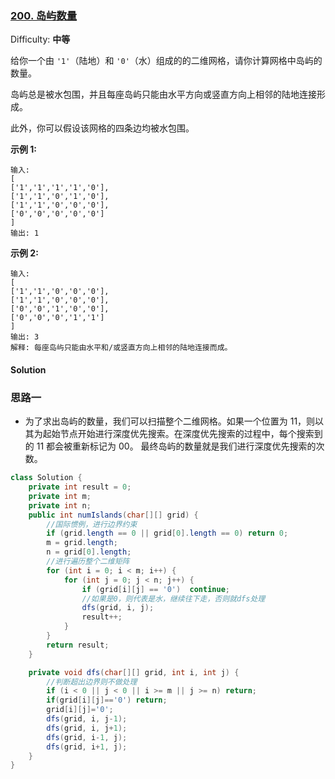 ### [200\. 岛屿数量](https://leetcode-cn.com/problems/number-of-islands/)

Difficulty: **中等**

给你一个由 `'1'`（陆地）和 `'0'`（水）组成的的二维网格，请你计算网格中岛屿的数量。

岛屿总是被水包围，并且每座岛屿只能由水平方向或竖直方向上相邻的陆地连接形成。

此外，你可以假设该网格的四条边均被水包围。

**示例 1:**

```
输入:
[
['1','1','1','1','0'],
['1','1','0','1','0'],
['1','1','0','0','0'],
['0','0','0','0','0']
]
输出: 1
```

**示例 2:**

```
输入:
[
['1','1','0','0','0'],
['1','1','0','0','0'],
['0','0','1','0','0'],
['0','0','0','1','1']
]
输出: 3
解释: 每座岛屿只能由水平和/或竖直方向上相邻的陆地连接而成。
```

#### Solution

### 思路一

* 为了求出岛屿的数量，我们可以扫描整个二维网格。如果一个位置为 11，则以其为起始节点开始进行深度优先搜索。在深度优先搜索的过程中，每个搜索到的 11 都会被重新标记为 00。
  最终岛屿的数量就是我们进行深度优先搜索的次数。


```java
class Solution {
    private int result = 0;
    private int m;
    private int n;
    public int numIslands(char[][] grid) {
        //国际惯例，进行边界约束
        if (grid.length == 0 || grid[0].length == 0) return 0;  
        m = grid.length;
        n = grid[0].length;             
        //进行遍历整个二维矩阵
        for (int i = 0; i < m; i++) {
            for (int j = 0; j < n; j++) {
                if (grid[i][j] == '0')  continue;              
                //如果是0，则代表是水，继续往下走，否则就dfs处理
                dfs(grid, i, j);
                result++;
            }
        }
        return result;
    }

    private void dfs(char[][] grid, int i, int j) {
        //判断超出边界则不做处理
        if (i < 0 || j < 0 || i >= m || j >= n) return;
        if(grid[i][j]=='0') return;
        grid[i][j]='0';
        dfs(grid, i, j-1);
        dfs(grid, i, j+1);
        dfs(grid, i-1, j);
        dfs(grid, i+1, j);
    }
}
```
